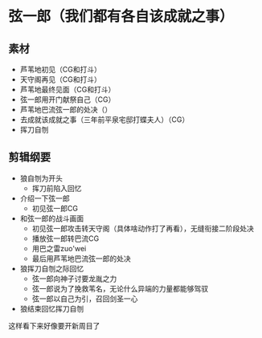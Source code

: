 # 弦一郎（我们都有各自该成就之事）
## 素材

- 芦苇地初见（CG和打斗）
- 天守阁再见（CG和打斗）
- 芦苇地最终见面（CG和打斗）
- 弦一郎用开门献祭自己（CG）
- 芦苇地巴流弦一郎的处决（）
- 去成就该成就之事（三年前平泉宅邸打蝶夫人）（CG）
- 挥刀自刎
## 剪辑纲要
* 狼自刎为开头
	* 挥刀前陷入回忆
* 介绍一下弦一郎
	* 初见弦一郎CG
* 和弦一郎的战斗画面
	* 初见弦一郎攻击转天守阁（具体啥动作打了再看），无缝衔接二阶段处决
	* 播放弦一郎转巴流CG
	* 用巴之雷zuo'wei
	* 最后用芦苇地巴流弦一郎的处决
* 狼挥刀自刎之际回忆
	* 弦一郎向神子讨要龙胤之力
	* 弦一郎说为了挽救苇名，无论什么异端的力量都能够驾驭
	* 弦一郎以自己为引，召回剑圣一心
* 狼结束回忆挥刀自刎

这样看下来好像要开新周目了
<!--stackedit_data:
eyJoaXN0b3J5IjpbLTg5MjAwNjE3Ml19
-->
